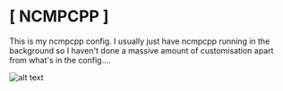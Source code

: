 # [ NCMPCPP ]


This is my ncmpcpp config. I usually just have ncmpcpp running in the background so I haven't done a massive amount of customisation apart from what's in the config....

![alt text](http://i.imgur.com/tZURRp1.png "ncmpcpp open in xfce4-terminal")
